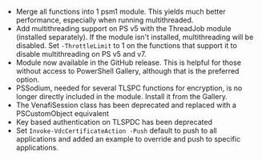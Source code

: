 - Merge all functions into 1 psm1 module.  This yields much better performance, especially when running multithreaded.
- Add multithreading support on PS v5 with the ThreadJob module (installed separately).  If the module isn't installed, multithreading will be disabled.  Set `-ThrottleLimit` to 1 on the functions that support it to disable multithreading on PS v5 and v7.
- Module now available in the GitHub release.  This is helpful for those without access to PowerShell Gallery, although that is the preferred option.
- PSSodium, needed for several TLSPC functions for encryption, is no longer directly included in the module.  Install it from the Gallery.
- The VenafiSession class has been deprecated and replaced with a PSCustomObject equivalent
- Key based authentication on TLSPDC has been deprecated
- Set `Invoke-VdcCertificateAction -Push` default to push to all applications and added an example to override and push to specific applications.